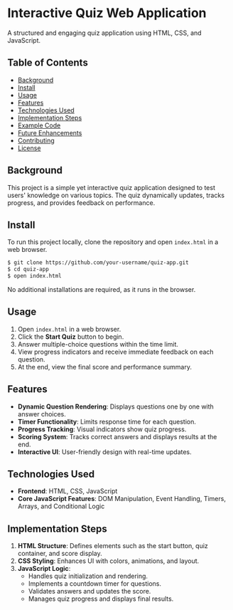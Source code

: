 # Interactive Quiz Web Application

A structured and engaging quiz application using HTML, CSS, and JavaScript.

## Table of Contents
- [Background](#background)
- [Install](#install)
- [Usage](#usage)
- [Features](#features)
- [Technologies Used](#technologies-used)
- [Implementation Steps](#implementation-steps)
- [Example Code](#example-code)
- [Future Enhancements](#future-enhancements)
- [Contributing](#contributing)
- [License](#license)

## Background
This project is a simple yet interactive quiz application designed to test users' knowledge on various topics. The quiz dynamically updates, tracks progress, and provides feedback on performance.

## Install
To run this project locally, clone the repository and open `index.html` in a web browser.

```sh
$ git clone https://github.com/your-username/quiz-app.git
$ cd quiz-app
$ open index.html
```

No additional installations are required, as it runs in the browser.

## Usage
1. Open `index.html` in a web browser.
2. Click the **Start Quiz** button to begin.
3. Answer multiple-choice questions within the time limit.
4. View progress indicators and receive immediate feedback on each question.
5. At the end, view the final score and performance summary.

## Features
- **Dynamic Question Rendering**: Displays questions one by one with answer choices.
- **Timer Functionality**: Limits response time for each question.
- **Progress Tracking**: Visual indicators show quiz progress.
- **Scoring System**: Tracks correct answers and displays results at the end.
- **Interactive UI**: User-friendly design with real-time updates.

## Technologies Used
- **Frontend**: HTML, CSS, JavaScript
- **Core JavaScript Features**: DOM Manipulation, Event Handling, Timers, Arrays, and Conditional Logic

## Implementation Steps
1. **HTML Structure**: Defines elements such as the start button, quiz container, and score display.
2. **CSS Styling**: Enhances UI with colors, animations, and layout.
3. **JavaScript Logic**:
    - Handles quiz initialization and rendering.
    - Implements a countdown timer for questions.
    - Validates answers and updates the score.
    - Manages quiz progress and displays final results.

